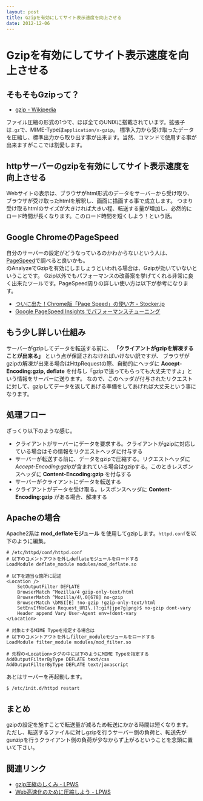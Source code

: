 ```yaml
---
layout: post
title: Gzipを有効にしてサイト表示速度を向上させる
date: 2012-12-06
---
```


# Gzipを有効にしてサイト表示速度を向上させる

## そもそもGzipって？

- [gzip - Wikipedia](http://ja.wikipedia.org/wiki/Gzip)

ファイル圧縮の形式の1つで、ほぼ全てのUNIXに搭載されています。拡張子は`.gz`で、MIME-Typeは`application/x-gzip`。
標準入力から受け取ったデータを圧縮し、標準出力から取り出す事が出来ます。当然、コマンドで使用する事が出来ますがここでは割愛します。

## httpサーバーのgzipを有効にしてサイト表示速度を向上させる

Webサイトの表示は、ブラウザがhtml形式のデータをサーバーから受け取り、ブラウザが受け取ったhtmlを解釈し、画面に描画する事で成立します。
つまり受け取るhtmlのサイズが大きければ大きい程、転送する量が増加し、必然的にロード時間が長くなります。このロード時間を短くしよう！という話。

## Google ChromeのPageSpeed

自分のサーバーの設定がどうなっているのかわからないという人は、[PageSpeed](https://chrome.google.com/webstore/detail/pagespeed-insights-by-goo/gplegfbjlmmehdoakndmohflojccocli?utm_source=chrome-ntp-icon)で調べると良いかも。  
のAnalyzeでGzipを有効にしましょうといわれる場合は、Gzipが効いていないということです。
Gzip以外でもパフォーマンスの改善案を挙げてくれる非常に良く出来たツールです。PageSpeed周りの詳しい使い方は以下が参考になります。

- [ついに出た！Chrome版「Page Speed」の使い方 - Stocker.jp](http://stocker.jp/diary/chrome_page_speed/)
- [Google PageSpeed Insights でパフォーマンスチューニング](http://blog.webcreativepark.net/2012/06/20-154132.html)

## もう少し詳しい仕組み

サーバーがgzipしてデータを転送する前に、 **「クライアントがgzipを解凍することが出来る」** という点が保証されなければいけない訳ですが、
ブラウザがgzipの解凍が出来る場合はHttpRequestの際、自動的にヘッダに **Accept-Encoding:gzip, deflate** を付与し「gzipで送ってもらっても大丈夫ですよ」という情報をサーバーに送ります。
なので、このヘッダが付与されたリクエストに対して、gzipしてデータを返してあげる準備をしてあげれば大丈夫という事になります。

## 処理フロー

ざっくり以下のような感じ。

- クライアントがサーバーにデータを要求する。クライアントがgzipに対応している場合はその情報をリクエストヘッダに付与する
- サーバーが転送する前に、データをgzipで圧縮する。リクエストヘッダに*Accept-Encoding:gzip*が含まれている場合はgzipする。このときレスポンスヘッダに **Content-Encoding:gzip** を付与する
- サーバーがクライアントにデータを転送する
- クライアントがデータを受け取る。レスポンスヘッダに **Content-Encoding:gzip** がある場合、解凍する

## Apacheの場合

Apache2系は **mod_deflateモジュール** を使用してgzipします。`httpd.conf`を以下のように編集。

```
# /etc/httpd/conf/httpd.conf
# 以下のコメントアウトを外しdeflateモジュールをロードする
LoadModule deflate_module modules/mod_deflate.so

# 以下を適当な箇所に記述
<Location />
    SetOutputFilter DEFLATE
    BrowserMatch ^Mozilla/4 gzip-only-text/html
    BrowserMatch ^Mozilla/4\.0[678] no-gzip
    BrowserMatch \bMSI[E] !no-gzip !gzip-only-text/html
    SetEnvIfNoCase Request_URI\.(?:gif|jpe?g|png)$ no-gzip dont-vary
    Header append Vary User-Agent env=!dont-vary
</Location>

# 対象とするMIME Typeを指定する場合は
# 以下のコメントアウトを外しfilter_moduleモジュールをロードする
LoadModule filter_module modules/mod_filter.so

# 先程の<Location>タグの中に以下のようにMIME Typeを指定する
AddOutputFilterByType DEFLATE text/css
AddOutputFilterByType DEFLATE text/javascript
```

あとはサーバーを再起動します。

```bash
$ /etc/init.d/httpd restart
```

## まとめ

gzipの設定を施すことで転送量が減るため転送にかかる時間は短くなります。
ただし、転送するファイルに対しgzipを行うサーバー側の負荷と、転送先がgunzipを行うクライアント側の負荷が少なからず上がるということを念頭に置いて下さい。

## 関連リンク

- [gzip圧縮のしくみ - LPWS](http://t32k.github.com/speed/articles/gzip.html)
- [Web高速化のために圧縮しよう - LPWS](http://t32k.github.com/speed/articles/use-compression.html)